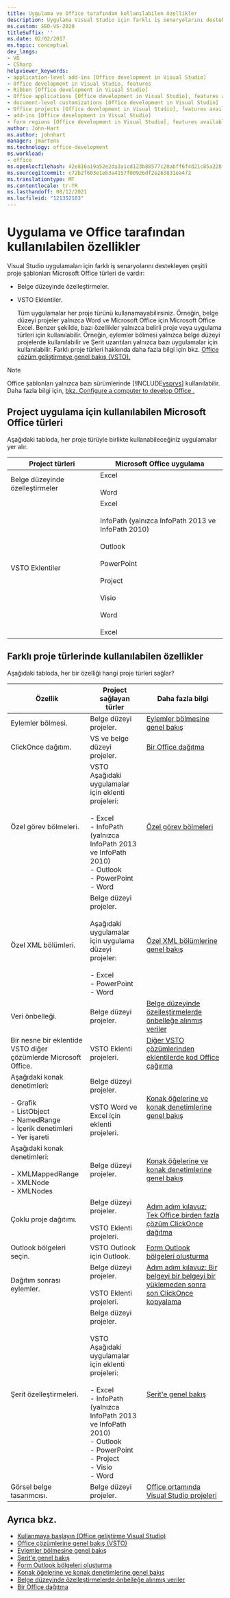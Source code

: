 ```yaml
---
title: Uygulama ve Office tarafından kullanılabilen özellikler
description: Uygulama Visual Studio için farklı iş senaryolarını destekleyen çeşitli türde proje şablonlarının nasıl Microsoft Office öğrenin.
ms.custom: SEO-VS-2020
titleSuffix: ''
ms.date: 02/02/2017
ms.topic: conceptual
dev_langs:
- VB
- CSharp
helpviewer_keywords:
- application-level add-ins [Office development in Visual Studio]
- Office development in Visual Studio, features
- Ribbon [Office development in Visual Studio]
- Office applications [Office development in Visual Studio], features available
- document-level customizations [Office development in Visual Studio]
- Office projects [Office development in Visual Studio], features available
- add-ins [Office development in Visual Studio]
- form regions [Office development in Visual Studio], features available
author: John-Hart
ms.author: johnhart
manager: jmartens
ms.technology: office-development
ms.workload:
- office
ms.openlocfilehash: 42e816a19a52e2da3a1cd123b88577c20abff6f4d21c85a228f545e2591fe725
ms.sourcegitcommit: c72b2f603e1eb3a4157f00926df2e263831ea472
ms.translationtype: MT
ms.contentlocale: tr-TR
ms.lasthandoff: 08/12/2021
ms.locfileid: "121352103"
---
```

# <a name="features-available-by-office-application-and-project-type"></a>Uygulama ve Office tarafından kullanılabilen özellikler
  Visual Studio uygulamaları için farklı iş senaryolarını destekleyen çeşitli proje şablonları Microsoft Office türleri de vardır:

- Belge düzeyinde özelleştirmeler.

- VSTO Eklentiler.

  Tüm uygulamalar her proje türünü kullanamayabilirsiniz. Örneğin, belge düzeyi projeler yalnızca Word ve Microsoft Office için Microsoft Office Excel. Benzer şekilde, bazı özellikler yalnızca belirli proje veya uygulama türleri için kullanılabilir. Örneğin, eylemler bölmesi yalnızca belge düzeyi projelerde kullanılabilir ve Şerit uzantıları yalnızca bazı uygulamalar için kullanılabilir. Farklı proje türleri hakkında daha fazla bilgi için bkz. [Office çözüm geliştirmeye genel bakış &#40;VSTO&#41;. ](../vsto/office-solutions-development-overview-vsto.md)

> [!NOTE]
> Office şablonları yalnızca bazı sürümlerinde [!INCLUDE[vsprvs](../sharepoint/includes/vsprvs-md.md)] kullanılabilir. Daha fazla bilgi için, [bkz. Configure a computer to develop Office .](../vsto/configuring-a-computer-to-develop-office-solutions.md)

## <a name="project-types-available-for-different-microsoft-office-applications"></a>Project uygulama için kullanılabilen Microsoft Office türleri
 Aşağıdaki tabloda, her proje türüyle birlikte kullanabileceğiniz uygulamalar yer alır.

|Project türleri|Microsoft Office uygulama|
|-------------------|----------------------------------|
|Belge düzeyinde özelleştirmeler|Excel<br /><br /> Word|
|VSTO Eklentiler|Excel<br /><br /> InfoPath (yalnızca InfoPath 2013 ve InfoPath 2010)<br /><br /> Outlook<br /><br /> PowerPoint<br /><br /> Project<br /><br /> Visio<br /><br /> Word<br /><br /> Excel|

## <a name="features-available-in-different-project-types"></a>Farklı proje türlerinde kullanılabilen özellikler
 Aşağıdaki tabloda, her bir özelliği hangi proje türleri sağlar?

|Özellik|Project sağlayan türler|Daha fazla bilgi|
|-------------|--------------------------------------------|---------------------|
|Eylemler bölmesi.|Belge düzeyi projeler.|[Eylemler bölmesine genel bakış](../vsto/actions-pane-overview.md)|
|ClickOnce dağıtım.|VS ve belge düzeyi projeler.|[Bir Office dağıtma](../vsto/deploying-an-office-solution.md)|
|Özel görev bölmeleri.|VSTO Aşağıdaki uygulamalar için eklenti projeleri:<br /><br /> - Excel<br />- InfoPath (yalnızca InfoPath 2013 ve InfoPath 2010)<br />- Outlook<br />- PowerPoint<br />- Word|[Özel görev bölmeleri](../vsto/custom-task-panes.md)|
|Özel XML bölümleri.|Belge düzeyi projeler.<br /><br /> Aşağıdaki uygulamalar için uygulama düzeyi projeler:<br /><br /> - Excel<br />- PowerPoint<br />- Word|[Özel XML bölümlerine genel bakış](../vsto/custom-xml-parts-overview.md)|
|Veri önbelleği.|Belge düzeyi projeler.|[Belge düzeyinde özelleştirmelerde önbelleğe alınmış veriler](../vsto/cached-data-in-document-level-customizations.md)|
|Bir nesne bir eklentide VSTO diğer çözümlerde Microsoft Office.|VSTO Eklenti projeleri.|[Diğer VSTO çözümlerinden eklentilerde kod Office çağırma](../vsto/calling-code-in-vsto-add-ins-from-other-office-solutions.md)|
|Aşağıdaki konak denetimleri:<br /><br /> - Grafik<br />- ListObject<br />- NamedRange<br />- İçerik denetimleri<br />- Yer işareti|Belge düzeyi projeler.<br /><br /> VSTO Word ve Excel için eklenti projeleri.|[Konak öğelerine ve konak denetimlerine genel bakış](../vsto/host-items-and-host-controls-overview.md)|
|Aşağıdaki konak denetimleri:<br /><br /> - XMLMappedRange<br />- XMLNode<br />- XMLNodes|Belge düzeyi projeler.|[Konak öğelerine ve konak denetimlerine genel bakış](../vsto/host-items-and-host-controls-overview.md)|
|Çoklu proje dağıtımı.|Belge düzeyi projeler.<br /><br /> VSTO Eklenti projeleri.|[Adım adım kılavuz: Tek Office birden fazla çözüm ClickOnce dağıtma](/previous-versions/dd465290(v=vs.110))|
|Outlook bölgeleri seçin.|VSTO Outlook için Outlook.|[Form Outlook bölgeleri oluşturma](../vsto/creating-outlook-form-regions.md)|
|Dağıtım sonrası eylemler.|Belge düzeyi projeler.<br /><br /> VSTO Eklenti projeleri.|[Adım adım kılavuz: Bir belgeyi bir belgeyi bir yüklemeden sonra son ClickOnce kopyalama](/previous-versions/dd465291(v=vs.110))|
|Şerit özelleştirmeleri.|Belge düzeyi projeler.<br /><br /> VSTO Aşağıdaki uygulamalar için eklenti projeleri:<br /><br /> - Excel<br />- InfoPath (yalnızca InfoPath 2013 ve InfoPath 2010)<br />- Outlook<br />- PowerPoint<br />- Project<br />- Visio<br />- Word|[Şerit'e genel bakış](../vsto/ribbon-overview.md)|
|Görsel belge tasarımcısı.|Belge düzeyi projeler.|[Office ortamında Visual Studio projeleri](../vsto/office-projects-in-the-visual-studio-environment.md)|

## <a name="see-also"></a>Ayrıca bkz.
- [Kullanmaya başlayın &#40;Office geliştirme Visual Studio&#41;](../vsto/getting-started-office-development-in-visual-studio.md)
- [Office çözümlerine genel bakış &#40;VSTO&#41;](../vsto/office-solutions-development-overview-vsto.md)
- [Eylemler bölmesine genel bakış](../vsto/actions-pane-overview.md)
- [Şerit'e genel bakış](../vsto/ribbon-overview.md)
- [Form Outlook bölgeleri oluşturma](../vsto/creating-outlook-form-regions.md)
- [Konak öğelerine ve konak denetimlerine genel bakış](../vsto/host-items-and-host-controls-overview.md)
- [Belge düzeyinde özelleştirmelerde önbelleğe alınmış veriler](../vsto/cached-data-in-document-level-customizations.md)
- [Bir Office dağıtma](../vsto/deploying-an-office-solution.md)